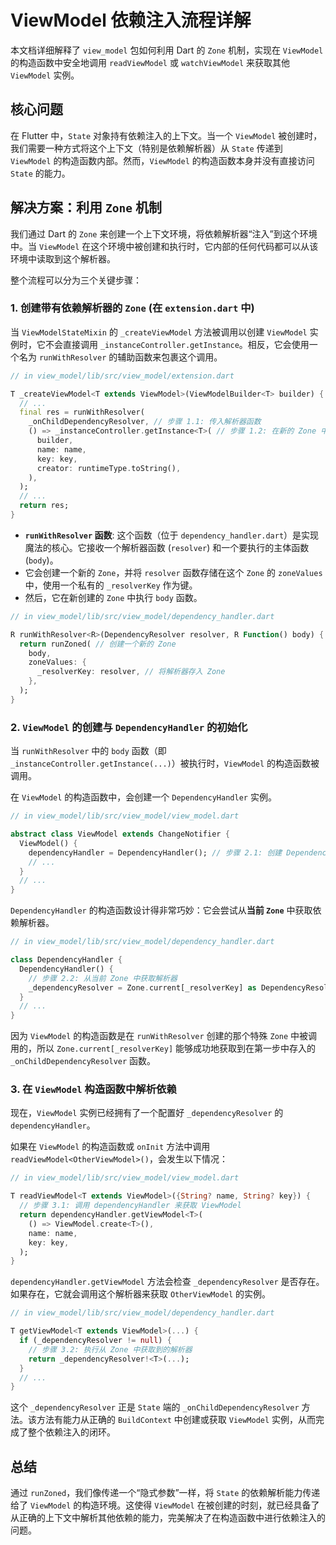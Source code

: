 # ViewModel 依赖注入流程详解

本文档详细解释了 `view_model` 包如何利用 Dart 的 `Zone` 机制，实现在 `ViewModel` 的构造函数中安全地调用 `readViewModel` 或 `watchViewModel` 来获取其他 `ViewModel` 实例。

## 核心问题

在 Flutter 中，`State` 对象持有依赖注入的上下文。当一个 `ViewModel` 被创建时，我们需要一种方式将这个上下文（特别是依赖解析器）从 `State` 传递到 `ViewModel` 的构造函数内部。然而，`ViewModel` 的构造函数本身并没有直接访问 `State` 的能力。

## 解决方案：利用 `Zone` 机制

我们通过 Dart 的 `Zone` 来创建一个上下文环境，将依赖解析器“注入”到这个环境中。当 `ViewModel` 在这个环境中被创建和执行时，它内部的任何代码都可以从该环境中读取到这个解析器。

整个流程可以分为三个关键步骤：

### 1. 创建带有依赖解析器的 `Zone` (在 `extension.dart` 中)

当 `ViewModelStateMixin` 的 `_createViewModel` 方法被调用以创建 `ViewModel` 实例时，它不会直接调用 `_instanceController.getInstance`。相反，它会使用一个名为 `runWithResolver` 的辅助函数来包裹这个调用。

```dart
// in view_model/lib/src/view_model/extension.dart

T _createViewModel<T extends ViewModel>(ViewModelBuilder<T> builder) {
  // ...
  final res = runWithResolver(
    _onChildDependencyResolver, // 步骤 1.1: 传入解析器函数
    () => _instanceController.getInstance<T>( // 步骤 1.2: 在新的 Zone 中执行 ViewModel 的创建
      builder,
      name: name,
      key: key,
      creator: runtimeType.toString(),
    ),
  );
  // ...
  return res;
}
```

-   **`runWithResolver` 函数**: 这个函数（位于 `dependency_handler.dart`）是实现魔法的核心。它接收一个解析器函数 (`resolver`) 和一个要执行的主体函数 (`body`)。
-   它会创建一个新的 `Zone`，并将 `resolver` 函数存储在这个 `Zone` 的 `zoneValues` 中，使用一个私有的 `_resolverKey` 作为键。
-   然后，它在新创建的 `Zone` 中执行 `body` 函数。

```dart
// in view_model/lib/src/view_model/dependency_handler.dart

R runWithResolver<R>(DependencyResolver resolver, R Function() body) {
  return runZoned( // 创建一个新的 Zone
    body,
    zoneValues: {
      _resolverKey: resolver, // 将解析器存入 Zone
    },
  );
}
```

### 2. `ViewModel` 的创建与 `DependencyHandler` 的初始化

当 `runWithResolver` 中的 `body` 函数（即 `_instanceController.getInstance(...)`）被执行时，`ViewModel` 的构造函数被调用。

在 `ViewModel` 的构造函数中，会创建一个 `DependencyHandler` 实例。

```dart
// in view_model/lib/src/view_model/view_model.dart

abstract class ViewModel extends ChangeNotifier {
  ViewModel() {
    dependencyHandler = DependencyHandler(); // 步骤 2.1: 创建 DependencyHandler
    // ...
  }
  // ...
}
```

`DependencyHandler` 的构造函数设计得非常巧妙：它会尝试从**当前 `Zone`** 中获取依赖解析器。

```dart
// in view_model/lib/src/view_model/dependency_handler.dart

class DependencyHandler {
  DependencyHandler() {
    // 步骤 2.2: 从当前 Zone 中获取解析器
    _dependencyResolver = Zone.current[_resolverKey] as DependencyResolver?;
  }
  // ...
}
```

因为 `ViewModel` 的构造函数是在 `runWithResolver` 创建的那个特殊 `Zone` 中被调用的，所以 `Zone.current[_resolverKey]` 能够成功地获取到在第一步中存入的 `_onChildDependencyResolver` 函数。

### 3. 在 `ViewModel` 构造函数中解析依赖

现在，`ViewModel` 实例已经拥有了一个配置好 `_dependencyResolver` 的 `dependencyHandler`。

如果在 `ViewModel` 的构造函数或 `onInit` 方法中调用 `readViewModel<OtherViewModel>()`，会发生以下情况：

```dart
// in view_model/lib/src/view_model/view_model.dart

T readViewModel<T extends ViewModel>({String? name, String? key}) {
  // 步骤 3.1: 调用 dependencyHandler 来获取 ViewModel
  return dependencyHandler.getViewModel<T>(
    () => ViewModel.create<T>(),
    name: name,
    key: key,
  );
}
```

`dependencyHandler.getViewModel` 方法会检查 `_dependencyResolver` 是否存在。如果存在，它就会调用这个解析器来获取 `OtherViewModel` 的实例。

```dart
// in view_model/lib/src/view_model/dependency_handler.dart

T getViewModel<T extends ViewModel>(...) {
  if (_dependencyResolver != null) {
    // 步骤 3.2: 执行从 Zone 中获取到的解析器
    return _dependencyResolver!<T>(...);
  }
  // ...
}
```

这个 `_dependencyResolver` 正是 `State` 端的 `_onChildDependencyResolver` 方法。该方法有能力从正确的 `BuildContext` 中创建或获取 `ViewModel` 实例，从而完成了整个依赖注入的闭环。

## 总结

通过 `runZoned`，我们像传递一个“隐式参数”一样，将 `State` 的依赖解析能力传递给了 `ViewModel` 的构造环境。这使得 `ViewModel` 在被创建的时刻，就已经具备了从正确的上下文中解析其他依赖的能力，完美解决了在构造函数中进行依赖注入的问题。